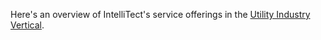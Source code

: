 
Here's an overview of IntelliTect's service offerings in the [Utility Industry Vertical](/wp-content/uploads/2010/04/IntelliTechtureOverview.pptx).
